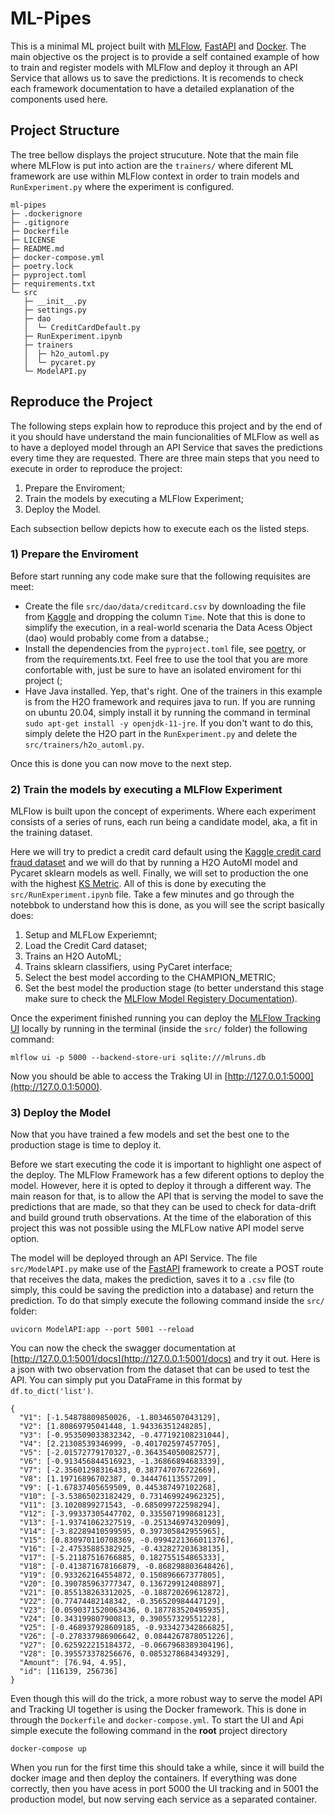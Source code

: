 # ML-Pipes

This is a minimal ML project built with [MLFlow](https://www.mlflow.org/), [FastAPI](https://fastapi.tiangolo.com/) and [Docker](https://docs.docker.com/). The main objective os the project is to provide a self contained example of how to train and register models with MLFlow and deploy it through an API Service that allows us to save the predictions. It is recomends to check each framework documentation to have a detailed explanation of the components used here.


## Project Structure

The tree bellow displays the project strucuture. Note that the main file where MLFlow is put into action are the `trainers/` where diferent ML framework are use within MLFlow context in order to train models and `RunExperiment.py` where the experiment is configured.  

```
ml-pipes
├─ .dockerignore
├─ .gitignore
├─ Dockerfile
├─ LICENSE
├─ README.md
├─ docker-compose.yml
├─ poetry.lock
├─ pyproject.toml
├─ requirements.txt
└─ src
   ├─ __init__.py
   ├─ settings.py
   ├─ dao
   │  └─ CreditCardDefault.py
   ├─ RunExperiment.ipynb
   ├─ trainers
   │  ├─ h2o_automl.py
   │  └─ pycaret.py
   └─ ModelAPI.py
```

## Reproduce the Project

The following steps explain how to reproduce this project and by the end of it you should have understand the main funcionalities of MLFlow as well as to have a deployed model through an API Service that saves the predictions every time they are requested. There are three main steps that you need to execute in order to reproduce the project:

1. Prepare the Enviroment;
2. Train the models by executing a MLFlow Experiment;
3. Deploy the Model.

Each subsection bellow depicts how to execute each os the listed steps.

### 1) Prepare the Enviroment

Before start running any code make sure that the following requisites are meet:

- Create the file `src/dao/data/creditcard.csv` by downloading the file from [Kaggle](https://www.kaggle.com/mlg-ulb/creditcardfraud) and dropping the column `Time`. Note that this is done to simplify the execution, in a real-world scenaria the Data Acess Object (dao) would probably come from a databse.;
- Install the dependencies from the `pyproject.toml` file, see [poetry](https://python-poetry.org/), or from the requirements.txt. Feel free to use the tool that you are more confortable with, just be sure to have an isolated enviroment for thi project (;
- Have Java installed. Yep, that's right. One of the trainers in this example is from the H2O framework and requires java to run. If you are running on ubuntu 20.04, simply install it by running the command in terminal `sudo apt-get install -y openjdk-11-jre`. If you don't want to do this, simply delete the H2O part in the `RunExperiment.py` and delete the `src/trainers/h2o_automl.py`.

Once this is done you can now move to the next step.

### 2) Train the models by executing a MLFlow Experiment

MLFlow is built upon the concept of experiments. Where each experiment consists of a series of runs, each run being a candidate model, aka, a fit in the training dataset. 

Here we will try to predict a credit card default using the [Kaggle credit card fraud dataset](https://www.kaggle.com/mlg-ulb/creditcardfraud) and we will do that by running a H2O AutoMl model and Pycaret sklearn models as well. Finally, we will set to production the one with the highest [KS Metric](https://en.wikipedia.org/wiki/Kolmogorov%E2%80%93Smirnov_test). All of this is done by executing the `src/RunExperiment.ipynb` file. Take a few minutes and go through the notebbok to understand how this is done, as you will see the script basically does:

1) Setup and MLFLow Experiemnt;
2) Load the Credit Card dataset;
3) Trains an H2O AutoML;
4) Trains sklearn classifiers, using PyCaret interface;
5) Select the best model according to the CHAMPION_METRIC;
6) Set the best model the production stage (to better understand this stage make sure to check the [MLFlow Model Registery Documentation](https://www.mlflow.org/docs/latest/model-registry.html)).

Once the experiment finished running you can deploy the [MLFlow Tracking UI](https://www.mlflow.org/docs/latest/tracking.html#tracking-ui) locally by running in the terminal (inside the `src/` folder) the following command: 

```shell
mlflow ui -p 5000 --backend-store-uri sqlite:///mlruns.db
```

Now you should be able to access the Traking UI in [http://127.0.0.1:5000](http://127.0.0.1:5000).


### 3)  Deploy the Model

Now that you have trained a few models and set the best one to the production stage is time to deploy it.

Before we start executing the code it is important to highlight one aspect of the deploy. The MLFlow Framework has a few diferent options to deploy the model. However, here it is opted to deploy it through a different way. The main reason for that, is to allow the API that is serving the model to save the predictions that are made, so that they can be used to check for data-drift and build ground truth observations. At the time of the elaboration of this project this was not possible using the MLFLow native API model serve option. 

The model will be deployed through an API Service. The file `src/ModelAPI.py` make use of the [FastAPI](https://fastapi.tiangolo.com/) framework to create a POST route that receives the data, makes the prediction, saves it to a `.csv` file (to simply, this could be saving the prediction into a database) and return the prediction. To do that simply execute the following command inside the `src/` folder:

```shell
uvicorn ModelAPI:app --port 5001 --reload
```

You can now the check the swagger documentation at [http://127.0.0.1:5001/docs](http://127.0.0.1:5001/docs) and try it out. Here is a json with two observation from the dataset that can be used to test the API. You can simply put you DataFrame in this format by ` df.to_dict('list')`.

```
{
  "V1": [-1.54878809850026, -1.80346507043129],
  "V2": [1.80869795041448, 1.94336351248285],
  "V3": [-0.953509033832342, -0.477192108231044],
  "V4": [2.21308539346999, -0.401702597457705],
  "V5": [-2.01572779170327,-0.364354050082577],
  "V6": [-0.913456844516923, -1.36866894683339],
  "V7": [-2.35601298316433, 0.387747076722669],
  "V8": [1.19716896702387, 0.344476113557209],
  "V9": [-1.67837405659509, 0.445387497102268],
  "V10": [-3.53865023182429, 0.731469924962325],
  "V11": [3.1020899271543, -0.685099722598294],
  "V12": [-3.99337305447702, 0.335507199868123],
  "V13": [-1.93741062327519, -0.251346974320909],
  "V14": [-3.82289410599595, 0.397305842955965],
  "V15": [0.830970110708369, -0.0994221366011376],
  "V16": [-2.47535885382925, -0.432827203638135],
  "V17": [-5.21187516766885, 0.182755154865333],
  "V18": [-0.413871678166879, -0.868298803648426],
  "V19": [0.933262164554872, 0.150896667377805],
  "V20": [0.390785963777347, 0.136729912408897],
  "V21": [0.855138263312025, -0.188720269612872],
  "V22": [0.77474482148342, -0.356520984447129],
  "V23": [0.0590371520063436, 0.187783520495935],
  "V24": [0.343199807900813, 0.390557329551228],
  "V25": [-0.468937928609185, -0.933427342866825],
  "V26": [-0.278337986906642, 0.0844267878051226],
  "V27": [0.625922215184372, -0.0667968389304196],
  "V28": [0.395573378256676, 0.0853278684349329],
  "Amount": [76.94, 4.95],
  "id": [116139, 256736]
}
```

Even though this will do the trick, a more robust way to serve the model API and Tracking UI together is using the Docker framework. This is done in through the `Dockerfile` and `docker-compose.yml`. To start the UI and Api simple execute the following command in the **root** project directory
```
docker-compose up
```

When you run for the first time this should take a while, since it will build the docker image and then deploy the containers. If everything was done correctly, then you have acess in port 5000 the UI tracking and in 5001 the production model, but now serving each service as a separated container.
